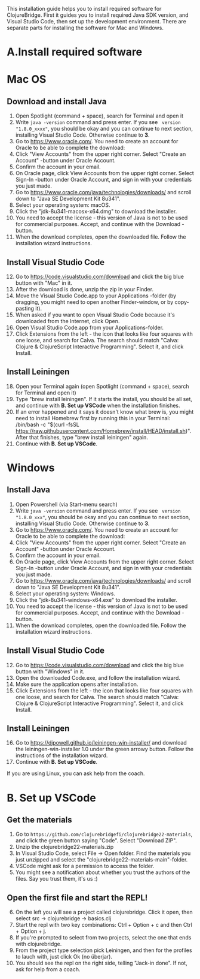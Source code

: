 This installation guide helps you to install required software for ClojureBridge.
First it guides you to install required Java SDK version, and Visual Studio Code, then set up the development environment. There are separate parts for installing the software for Mac and Windows.

# A.Install required software
# Mac OS

## Download and install Java

1. Open Spotlight (command + space), search for Terminal and open it
2. Write `java -version` command and press enter. If you see ` version "1.8.0_xxxx"`, you should be okay and you can continue to next section, installing Visual Studio Code. Otherwise continue to **3**.
3. Go to https://www.oracle.com/. You need to create an account for Oracle to be able to complete the download:
4. Click "View Accounts" from the upper right corner. Select "Create an Account" -button under Oracle Account.
5. Confirm the account in your email.
6. On Oracle page, click View Accounts from the upper right corner. Select Sign-In -button under Oracle Account, and sign in with your credentials you just made.
7. Go to https://www.oracle.com/java/technologies/downloads/ and scroll down to "Java SE Development Kit 8u341".
8. Select your operating system: macOS.
9. Click the "jdk-8u341-macosx-x64.dmg" to download the installer.
10. You need to accept the license - this version of Java is not to be used for commercial purposes. Accept, and continue with the Download -button.
11. When the download completes, open the downloaded file. Follow the installation wizard instructions.

## Install Visual Studio Code

12. Go to https://code.visualstudio.com/download and click the big blue button with "Mac" in it.
13. After the download is done, unzip the zip in your Finder.
14. Move the Visual Studio Code.app to your Applications -folder (by dragging, you might need to open another Finder-window, or by copy-pasting it).
15. When asked if you want to open Visual Studio Code because it's downloaded from the Internet, click Open.
16. Open Visual Studio Code.app from your Applications-folder.
17. Click Extensions from the left - the icon that looks like four squares with one loose, and search for Calva. The search should match "Calva: Clojure & ClojureScript Interactive Programming". Select it, and click Install.
## Install Leiningen

18. Open your Terminal again (open Spotlight (command + space), search for Terminal and open it)
19. Type "brew install leiningen". If it starts the install, you should be all set, and continue with **B. Set up VSCode** when the installation finishes.
20. If an error happened and it says it doesn't know what brew is, you might need to install Homebrew first by running this in your Terminal:
/bin/bash -c "$(curl -fsSL https://raw.githubusercontent.com/Homebrew/install/HEAD/install.sh)". After that finishes, type "brew install leiningen" again.
21. Continue with **B. Set up VSCode**.

# Windows

## Install Java

1. Open Powershell (via Start-menu search)
2. Write `java -version` command and press enter. If you see ` version "1.8.0_xxx"`, you should be okay and you can continue to next section, installing Visual Studio Code. Otherwise continue to **3**.
3. Go to https://www.oracle.com/. You need to create an account for Oracle to be able to complete the download:
4. Click "View Accounts" from the upper right corner. Select "Create an Account" -button under Oracle Account.
5. Confirm the account in your email.
6. On Oracle page, click View Accounts from the upper right corner. Select Sign-In -button under Oracle Account, and sign in with your credentials you just made.
7. Go to https://www.oracle.com/java/technologies/downloads/ and scroll down to "Java SE Development Kit 8u341".
8. Select your operating system: Windows.
9. Click the "jdk-8u341-windows-x64.exe" to download the installer.
10. You need to accept the license - this version of Java is not to be used for commercial purposes. Accept, and continue with the Download -button.
11. When the download completes, open the downloaded file. Follow the installation wizard instructions.

## Install Visual Studio Code

12. Go to https://code.visualstudio.com/download and click the big blue button with "Windows" in it.
13. Open the downloaded Code.exe, and follow the installation wizard.
14. Make sure the application opens after installation.
15. Click Extensions from the left - the icon that looks like four squares with one loose, and search for Calva. The search should match "Calva: Clojure & ClojureScript Interactive Programming". Select it, and click Install.

## Install Leiningen

16. Go to https://djpowell.github.io/leiningen-win-installer/ and download the leiningen-win-installer 1.0 under the green arrowy button. Follow the instructions of the installation wizard.
17. Continue with **B. Set up VSCode**.

If you are using Linux, you can ask help from the coach.

# B. Set up VSCode

## Get the materials

1. Go to `https://github.com/clojurebridgefi/clojurebridge22-materials`, and click the green button saying "Code". Select "Download ZIP".
2. Unzip the clojurebridge22-materials.zip
3. In Visual Studio Code, select File -> Open folder. Find the materials you just unzipped and select the "clojurebridge22-materials-main"-folder.
4. VSCode might ask for a permission to access the folder.
5. You might see a notification about whether you trust the authors of the files. Say you trust them, it's us :)

## Open the first file and start the REPL!

6. On the left you will see a project called clojurebridge. Click it open, then select src → clojurebridge → basics.clj
7. Start the repl with two key combinations: Ctrl + Option + c and then Ctrl + Option + j.
8. If you're prompted to select from two projects, select the one that ends with clojurebridge.
9. From the project type selection pick Leiningen, and then for the profiles to lauch with, just click Ok (no überjar).
10. You should see the repl on the right side, telling "Jack-in done". If not, ask for help from a coach.
